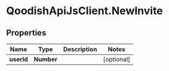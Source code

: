 # QoodishApiJsClient.NewInvite

## Properties

Name | Type | Description | Notes
------------ | ------------- | ------------- | -------------
**userId** | **Number** |  | [optional] 



